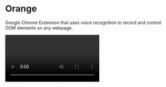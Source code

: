 # Orange
Google Chrome Extension that uses voice recognition to record and control DOM elements on any webpage. 

![alt-text](https://i.imgur.com/zOy08sv.mp4)
